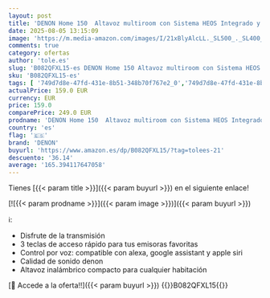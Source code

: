 ```yaml
---
layout: post
title: 'DENON Home 150  Altavoz multiroom con Sistema HEOS Integrado y Control por Voz  Amazon Alexa  Google Assistant  Apple Siri  Color Blanco'
date: 2025-08-05 13:15:09
image: 'https://m.media-amazon.com/images/I/21xBlyAlcLL._SL500_._SL400_.jpg'
comments: true
category: ofertas
author: 'tole.es'
slug: 'B082QFXL15-es DENON Home 150 Altavoz multiroom con Sistema HEOS...'
sku: 'B082QFXL15-es'
tags: [ '749d7d8e-47fd-431e-8b51-348b70f767e2_0','749d7d8e-47fd-431e-8b51-348b70f767e2_9001','Accesorios de audio y vídeo portátil','Altavoces','Altavoces portátiles Bluetooth','Altavoces portátiles y altavoces con puerto dock','Arborist Merchandising Root','Audio y vídeo portátil','Electrónica','Self Service','Special Features Stores','alexa','denon','🇪🇸', ]
actualPrice: 159.0 EUR
currency: EUR
price: 159.0
comparePrice: 249.0 EUR
prodname: 'DENON Home 150  Altavoz multiroom con Sistema HEOS Integrado y Control por Voz  Amazon Alexa  Google Assistant  Apple Siri  Color Blanco'
country: 'es'
flag: '🇪🇸'
brand: 'DENON'
buyurl: 'https://www.amazon.es/dp/B082QFXL15/?tag=tolees-21'
descuento: '36.14'
average: '165.394117647058'
---
```


Tienes [{{< param title >}}]({{< param buyurl >}}) en el siguiente enlace!

[![{{< param prodname >}}]({{< param image >}})]({{< param buyurl >}})

ℹ️:

- Disfrute de la transmisión
- 3 teclas de acceso rápido para tus emisoras favoritas
- Control por voz: compatible con alexa, google assistant y apple siri
- Calidad de sonido denon
- Altavoz inalámbrico compacto para cualquier habitación

[🛒 Accede a la oferta!!]({{< param buyurl >}})
{{<world>}}B082QFXL15{{</world>}}
